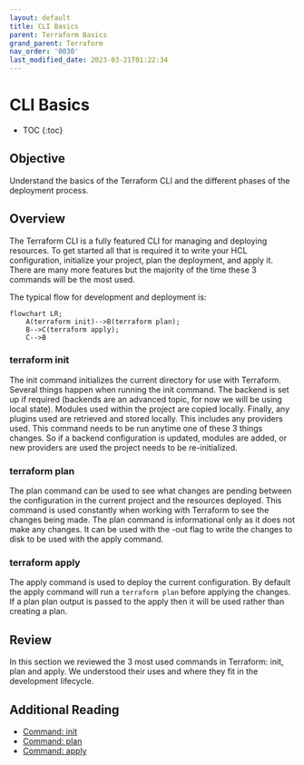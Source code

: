 ```yaml
---
layout: default
title: CLI Basics
parent: Terraform Basics
grand_parent: Terraform
nav_order: '0030'
last_modified_date: 2023-03-21T01:22:34
---
```


# CLI Basics

* TOC
{:toc}

## Objective

Understand the basics of the Terraform CLI and the different phases of the
deployment process.

## Overview

The Terraform CLI is a fully featured CLI for managing and deploying resources.
To get started all that is required it to write your HCL configuration,
initialize your project, plan the deployment, and apply it. There are many more
features but the majority of the time these 3 commands will be the most used.

The typical flow for development and deployment is:

```mermaid
flowchart LR;
    A(terraform init)-->B(terraform plan);
    B-->C(terraform apply);
    C-->B
```

### terraform init

The init command initializes the current directory for use with Terraform.
Several things happen when running the init command. The backend is set up if
required (backends are an advanced topic, for now we will be using local state).
Modules used within the project are copied locally. Finally, any plugins used
are retrieved and stored locally. This includes any providers used. This command
needs to be run anytime one of these 3 things changes. So if a backend
configuration is updated, modules are added, or new providers are used the
project needs to be re-initialized.

### terraform plan

The plan command can be used to see what changes are pending between the
configuration in the current project and the resources deployed. This command is
used constantly when working with Terraform to see the changes being made. The
plan command is informational only as it does not make any changes. It can be
used with the -out flag to write the changes to disk to be used with the apply
command.

### terraform apply

The apply command is used to deploy the current configuration. By default the
apply command will run a `terraform plan` before applying the changes. If a plan
plan output is passed to the apply then it will be used rather than creating a
plan.

## Review

In this section we reviewed the 3 most used commands in Terraform: init, plan
and apply. We understood their uses and where they fit in the development
lifecycle.

## Additional Reading

* [Command: init](https://developer.hashicorp.com/terraform/cli/commands/init)
* [Command: plan](https://developer.hashicorp.com/terraform/cli/commands/plan)
* [Command: apply](https://developer.hashicorp.com/terraform/cli/commands/apply)
